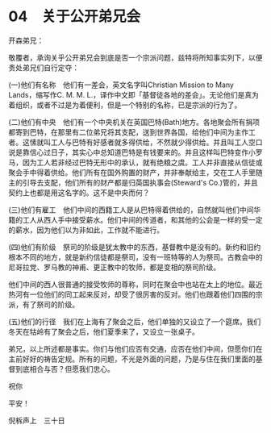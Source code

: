 # 04　关于公开弟兄会


开森弟兄：

敬覆者，承询关乎公开弟兄会到底是否一个宗派问题，兹特将所知事实列下，以便贵处弟兄们自行定夺：

(一)他们有名称　他们有一差会，英文名字叫Christian Mission to Many Lands，缩写作C. M. M. L.，译作中文即「基督徒各地的差会」。无论他们是真为着组织，或者不过是为着便利，但是一个特别的名称，已是宗派的行为了。

(二)他们有中央　他们有一个中央机关在英国巴特(Bath)地方。各地聚会所有捐项都寄到巴特，在那里有二位弟兄将其支配，送到世界各国，给他们中间为主作工者。这愫就叫工人与巴特有好感者就多得供给，不然就少得供给。并且叫工人空口说是靠信心过日子，其实心中总知道巴特是有钱要来的。并且这样叫巴特变作小罗马，因为工人若非经过巴特无形中的承认，就有绝粮之虞。工人并非直接从信徒或聚会手中得着供给。他们所有在国外购置的财产，并非奉献给主，交在工人手里随主的引导去支配，他们所有的财产都是归英国执事会(Steward's Co.)管的，并且契约上也都是用这名字的。这不是中央而何？

(三)他们有雇工　他们中间的西籍工人是从巴特得着供给的，自然就叫他们中间华籍的工人从西人手中接受薪水。他们中间的传道者，和其他的公会是一样的受一定的薪水，因为他们以为非如此，工作就不能进行。

(四)他们有阶级　祭司的阶级是犹太教中的东西，基督教中是没有的。新约和旧约根本不同的地方，就是新约信徒都是祭司，没有一班特等的人为祭司。古教会中的尼哥拉党、罗马教的神甫、更正教中的牧师，都是变相的祭司阶级。

他们中间的西人很普通的接受牧师的尊称，同时在聚会中也站在太上的地位。最近热河有一位他们的同工起来反对，却受了很厉害的反对。他们也跟着他们四围的宗派，有了祭司的阶级。

(五)他们的行径　我们在上海有了聚会之后，他们单独的又设立了一个筵席。我们冬天在牯岭有了聚会之后，他们夏季来了，又设立一张桌子。

弟兄，以上所述都是事实。你们与他们应否有交通，应否在他们中间，但愿你们在主前好好的祷告定规。所有的问题，不光是外面的问题，乃是与住在我们里面的基督到底相合与否？但愿我们忠心。

祝你

平安！

倪柝声上　三十日

